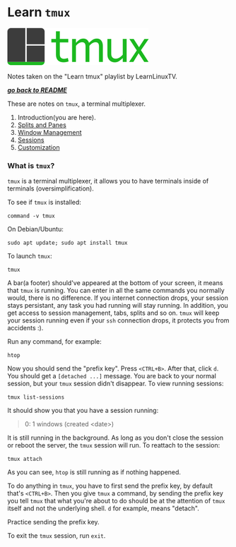 # Learn `tmux`

![tmux Logo](img/tmux.png)

Notes taken on the "Learn tmux" playlist by LearnLinuxTV.

[***go back to README***](/README.md)

These are notes on `tmux`, a terminal multiplexer.

1. Introduction(you are here).
1. [Splits and Panes](02-splits-panes.md)
1. [Window Management](03-wm.md)
1. [Sessions](04-sessions.md)
1. [Customization](05-customization.md)

### What is `tmux`?

`tmux` is a terminal multiplexer, it allows you to have terminals inside of
terminals (oversimplification).

To see if `tmux` is installed:

    command -v tmux

On Debian/Ubuntu:

    sudo apt update; sudo apt install tmux

To launch `tmux`:
    
    tmux

A bar(a footer) should've appeared at the bottom of your screen, it means that
`tmux` is running. You can enter in all the same commands you normally would,
there is no difference. If you internet connection drops, your session stays
persistant, any task you had running will stay running. In addition, you get 
access to session management, tabs, splits and so on. `tmux` will keep your
session running even if your `ssh` connection drops, it protects you from
accidents :).

Run any command, for example:

    htop

Now you should send the "prefix key". Press `<CTRL+B>`. After that, click `d`.
You should get a `[detached ...]` message. You are back to your normal session,
but your `tmux` session didn't disappear. To view running sessions:

    tmux list-sessions

It should show you that you have a session running:

> 0: 1 windows (created \<date\>) 

It is still running in the background. As long as you don't close the session 
or reboot the server, the `tmux` session will run. To reattach to the session:

    tmux attach

As you can see, `htop` is still running as if nothing happened. 

To do anything in `tmux`, you have to first send the prefix key, by default
that's `<CTRL+B>`. Then you give `tmux` a command, by sending the prefix key
you tell `tmux` that what you're about to do should be at the attention of
`tmux` itself and not the underlying shell. `d` for example, means "detach".

Practice sending the prefix key.

To exit the `tmux` session, run `exit`.
